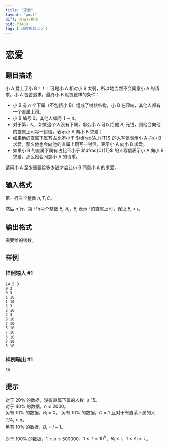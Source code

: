 ```yaml
---
title: "恋爱"
layout: "post"
diff: 普及+/提高
pid: P3408
tag: ['动态规划,dp']
---
```

# 恋爱
## 题目描述

小 A 爱上了小 B！！！可是小 A 相对小 B 太弱，所以她当然不会同意小 A 的请求。小 A 苦苦追求，最终小 B 就提这样的条件：

- 小 B 有 $n$ 个下属（不包括小 B）组成了树状结构，小 B 在顶端，其他人都有一个直属上司。  
- 小 B 编号 $0$，其他人编号 $1 \sim n$。  
- 对于第 $i$ 人，如果这个人没有下属，那么小 A 可以给他 $A_i$ 元钱，则他会向他的直属上司写一封信，表示小 A 向小 B 求爱；  
- 如果他的直属下属有占比不小于 $\dfrac{A_i}{T}$ 的人写信表示小 A 向小 B 求爱，那么他也会向他的直属上司写一封信，表示小 A 向小 B 求爱。    
- 如果小 B 的直属下属有占比不小于 $\dfrac{C}{T}$ 的人写信表示小 A 向小 B 求爱，那么她会同意小 A 的请求。

请问小 A 至少需要给多少钱才会让小 B 同意小 A 的求爱。
## 输入格式

第一行三个整数 $n, T, C$。

然后 $n$ 行，第 $i$ 行两个整数 $B_i, A_i$，$B_i$ 表示 $i$ 的直属上司，保证 $B_i < i$。
## 输出格式

需要给的钱数。

## 样例

### 样例输入 #1
```
14 5 3
0 3
0 3
1 10
1 10
2 3
2 10
2 3
5 10
7 10
5 10
7 10
5 10
7 10
5 10

```
### 样例输出 #1
```
50

```
## 提示

对于 $20 \%$ 的数据，没有直属下属的人数 $\le 15$。  
对于 $40 \%$ 的数据，$n \le 2000$。  
另有 $10 \%$ 的数据，$B_i = 0$。
另有 $10 \%$ 的数据，$C = 1$ 且对于有直系下属的人 $T / A_i > n$。  
另有 $10 \%$ 的数据，$B_i = i - 1$。

对于 $100 \%$ 的数据，$1 \le n \le 500000$，$1 \le T \le {10}^9$，$B_i < i$，$1 \le A_i \le T$。

